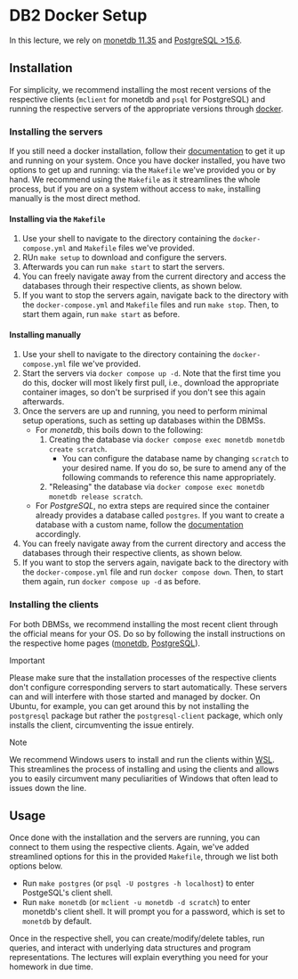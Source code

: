 # DB2 Docker Setup

In this lecture, we rely on [monetdb 11.35](https://www.monetdb.org/release-notes/nov2019/) and [PostgreSQL >15.6](https://www.postgresql.org/docs/current/index.html).

## Installation

For simplicity, we recommend installing the most recent versions of the respective clients (`mclient` for monetdb and `psql` for PostgreSQL) and running the respective servers of the appropriate versions through [docker](https://www.docker.com).

### Installing the **servers**

If you still need a docker installation, follow their [documentation](https://docs.docker.com/desktop/) to get it up and running on your system. Once you have docker installed, you have two options to get up and running: via the `Makefile` we've provided you or by hand. We recommend using the `Makefile` as it streamlines the whole process, but if you are on a system without access to `make`, installing manually is the most direct method.

#### Installing via the `Makefile`

1. Use your shell to navigate to the directory containing the `docker-compose.yml` and `Makefile` files we've provided.
2. RUn `make setup` to download and configure the servers.
3. Afterwards you can run `make start` to start the servers.
4. You can freely navigate away from the current directory and access the databases through their respective clients, as shown below.
5. If you want to stop the servers again, navigate back to the directory with the `docker-compose.yml` and `Makefile` files and run `make stop`. Then, to start them again, run `make start` as before.

#### Installing manually

1. Use your shell to navigate to the directory containing the `docker-compose.yml` file we've provided.
2. Start the servers via `docker compose up -d`. Note that the first time you do this, docker will most likely first pull, i.e., download the appropriate container images, so don't be surprised if you don't see this again afterwards.
3. Once the servers are up and running, you need to perform minimal setup operations, such as setting up databases within the DBMSs.
   * For *monetdb*, this boils down to the following:
      1. Creating the database via `docker compose exec monetdb monetdb create scratch`.
         * You can configure the database name by changing `scratch` to your desired name. If you do so, be sure to amend any of the following commands to reference this name appropriately.
      2. "Releasing" the database via `docker compose exec monetdb monetdb release scratch`.
   * For *PostgreSQL*, no extra steps are required since the container already provides a database called `postgres`. If you want to create a database with a custom name, follow the [documentation](https://www.postgresql.org/docs/12/manage-ag-createdb.html) accordingly.
4. You can freely navigate away from the current directory and access the databases through their respective clients, as shown below.
5. If you want to stop the servers again, navigate back to the directory with the `docker-compose.yml` file and run `docker compose down`. Then, to start them again, run `docker compose up -d` as before.

### Installing the **clients**

For both DBMSs, we recommend installing the most recent client through the official means for your OS. Do so by following the install instructions on the respective home pages ([monetdb](https://www.monetdb.org/easy-setup/), [PostgreSQL](https://www.postgresql.org/download/)).

> [!IMPORTANT]
> Please make sure that the installation processes of the respective clients don't configure corresponding servers to start automatically. These servers can and will interfere with those started and managed by docker. On Ubuntu, for example, you can get around this by not installing the `postgresql` package but rather the `postgresql-client` package, which only installs the client, circumventing the issue entirely.

> [!NOTE]
> We recommend Windows users to install and run the clients within [WSL](https://learn.microsoft.com/de-de/windows/wsl/). This streamlines the process of installing and using the clients and allows you to easily circumvent many peculiarities of Windows that often lead to issues down the line.

## Usage

Once done with the installation and the servers are running, you can connect to them using the respective clients. Again, we've added streamlined options for this in the provided `Makefile`, through we list both options below.

* Run `make postgres` (or `psql -U postgres -h localhost`) to enter PostgeSQL's client shell.
* Run `make monetdb` (or `mclient -u monetdb -d scratch`) to enter monetdb's client shell. It will prompt you for a password, which is set to `monetdb` by default.

Once in the respective shell, you can create/modify/delete tables, run queries, and interact with underlying data structures and program representations. The lectures will explain everything you need for your homework in due time.
